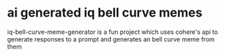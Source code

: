 # ai generated iq bell curve memes

iq-bell-curve-meme-generator is a fun project which uses cohere's api to generate responses to a prompt and generates an bell curve meme from them
